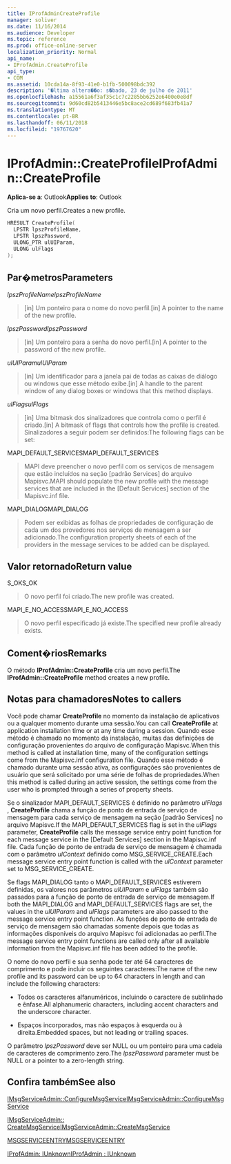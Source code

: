 ```yaml
---
title: IProfAdminCreateProfile
manager: soliver
ms.date: 11/16/2014
ms.audience: Developer
ms.topic: reference
ms.prod: office-online-server
localization_priority: Normal
api_name:
- IProfAdmin.CreateProfile
api_type:
- COM
ms.assetid: 10cda14a-8f93-41e0-b1fb-500098bdc392
description: '�ltima altera��o: s�bado, 23 de julho de 2011'
ms.openlocfilehash: a15561a6f3af35c1c7c2285bb6252e6400e0e8df
ms.sourcegitcommit: 9d60cd82b5413446e5bc8ace2cd689f683fb41a7
ms.translationtype: MT
ms.contentlocale: pt-BR
ms.lasthandoff: 06/11/2018
ms.locfileid: "19767620"
---
```

# <a name="iprofadmincreateprofile"></a><span data-ttu-id="c7dfc-103">IProfAdmin::CreateProfile</span><span class="sxs-lookup"><span data-stu-id="c7dfc-103">IProfAdmin::CreateProfile</span></span>

  
  
<span data-ttu-id="c7dfc-104">**Aplica-se a**: Outlook</span><span class="sxs-lookup"><span data-stu-id="c7dfc-104">**Applies to**: Outlook</span></span> 
  
<span data-ttu-id="c7dfc-105">Cria um novo perfil.</span><span class="sxs-lookup"><span data-stu-id="c7dfc-105">Creates a new profile.</span></span>
  
```cpp
HRESULT CreateProfile(
  LPSTR lpszProfileName,
  LPSTR lpszPassword,
  ULONG_PTR ulUIParam,
  ULONG ulFlags
);
```

## <a name="parameters"></a><span data-ttu-id="c7dfc-106">Par�metros</span><span class="sxs-lookup"><span data-stu-id="c7dfc-106">Parameters</span></span>

 <span data-ttu-id="c7dfc-107">_lpszProfileName_</span><span class="sxs-lookup"><span data-stu-id="c7dfc-107">_lpszProfileName_</span></span>
  
> <span data-ttu-id="c7dfc-108">[in] Um ponteiro para o nome do novo perfil.</span><span class="sxs-lookup"><span data-stu-id="c7dfc-108">[in] A pointer to the name of the new profile.</span></span>
    
 <span data-ttu-id="c7dfc-109">_lpszPassword_</span><span class="sxs-lookup"><span data-stu-id="c7dfc-109">_lpszPassword_</span></span>
  
> <span data-ttu-id="c7dfc-110">[in] Um ponteiro para a senha do novo perfil.</span><span class="sxs-lookup"><span data-stu-id="c7dfc-110">[in] A pointer to the password of the new profile.</span></span> 
    
 <span data-ttu-id="c7dfc-111">_ulUIParam_</span><span class="sxs-lookup"><span data-stu-id="c7dfc-111">_ulUIParam_</span></span>
  
> <span data-ttu-id="c7dfc-112">[in] Um identificador para a janela pai de todas as caixas de diálogo ou windows que esse método exibe.</span><span class="sxs-lookup"><span data-stu-id="c7dfc-112">[in] A handle to the parent window of any dialog boxes or windows that this method displays.</span></span>
    
 <span data-ttu-id="c7dfc-113">_ulFlags_</span><span class="sxs-lookup"><span data-stu-id="c7dfc-113">_ulFlags_</span></span>
  
> <span data-ttu-id="c7dfc-114">[in] Uma bitmask dos sinalizadores que controla como o perfil é criado.</span><span class="sxs-lookup"><span data-stu-id="c7dfc-114">[in] A bitmask of flags that controls how the profile is created.</span></span> <span data-ttu-id="c7dfc-115">Sinalizadores a seguir podem ser definidos:</span><span class="sxs-lookup"><span data-stu-id="c7dfc-115">The following flags can be set:</span></span>
    
<span data-ttu-id="c7dfc-116">MAPI_DEFAULT_SERVICES</span><span class="sxs-lookup"><span data-stu-id="c7dfc-116">MAPI_DEFAULT_SERVICES</span></span> 
  
> <span data-ttu-id="c7dfc-117">MAPI deve preencher o novo perfil com os serviços de mensagem que estão incluídos na seção [padrão Services] do arquivo Mapisvc.</span><span class="sxs-lookup"><span data-stu-id="c7dfc-117">MAPI should populate the new profile with the message services that are included in the [Default Services] section of the Mapisvc.inf file.</span></span>
    
<span data-ttu-id="c7dfc-118">MAPI_DIALOG</span><span class="sxs-lookup"><span data-stu-id="c7dfc-118">MAPI_DIALOG</span></span> 
  
> <span data-ttu-id="c7dfc-119">Podem ser exibidas as folhas de propriedades de configuração de cada um dos provedores nos serviços de mensagem a ser adicionado.</span><span class="sxs-lookup"><span data-stu-id="c7dfc-119">The configuration property sheets of each of the providers in the message services to be added can be displayed.</span></span> 
    
## <a name="return-value"></a><span data-ttu-id="c7dfc-120">Valor retornado</span><span class="sxs-lookup"><span data-stu-id="c7dfc-120">Return value</span></span>

<span data-ttu-id="c7dfc-121">S_OK</span><span class="sxs-lookup"><span data-stu-id="c7dfc-121">S_OK</span></span> 
  
> <span data-ttu-id="c7dfc-122">O novo perfil foi criado.</span><span class="sxs-lookup"><span data-stu-id="c7dfc-122">The new profile was created.</span></span>
    
<span data-ttu-id="c7dfc-123">MAPI_E_NO_ACCESS</span><span class="sxs-lookup"><span data-stu-id="c7dfc-123">MAPI_E_NO_ACCESS</span></span> 
  
> <span data-ttu-id="c7dfc-124">O novo perfil especificado já existe.</span><span class="sxs-lookup"><span data-stu-id="c7dfc-124">The specified new profile already exists.</span></span>
    
## <a name="remarks"></a><span data-ttu-id="c7dfc-125">Coment�rios</span><span class="sxs-lookup"><span data-stu-id="c7dfc-125">Remarks</span></span>

<span data-ttu-id="c7dfc-126">O método **IProfAdmin::CreateProfile** cria um novo perfil.</span><span class="sxs-lookup"><span data-stu-id="c7dfc-126">The **IProfAdmin::CreateProfile** method creates a new profile.</span></span> 
  
## <a name="notes-to-callers"></a><span data-ttu-id="c7dfc-127">Notas para chamadores</span><span class="sxs-lookup"><span data-stu-id="c7dfc-127">Notes to callers</span></span>

<span data-ttu-id="c7dfc-128">Você pode chamar **CreateProfile** no momento da instalação de aplicativos ou a qualquer momento durante uma sessão.</span><span class="sxs-lookup"><span data-stu-id="c7dfc-128">You can call **CreateProfile** at application installation time or at any time during a session.</span></span> <span data-ttu-id="c7dfc-129">Quando esse método é chamado no momento da instalação, muitas das definições de configuração provenientes do arquivo de configuração Mapisvc.</span><span class="sxs-lookup"><span data-stu-id="c7dfc-129">When this method is called at installation time, many of the configuration settings come from the Mapisvc.inf configuration file.</span></span> <span data-ttu-id="c7dfc-130">Quando esse método é chamado durante uma sessão ativa, as configurações são provenientes de usuário que será solicitado por uma série de folhas de propriedades.</span><span class="sxs-lookup"><span data-stu-id="c7dfc-130">When this method is called during an active session, the settings come from the user who is prompted through a series of property sheets.</span></span> 
  
<span data-ttu-id="c7dfc-131">Se o sinalizador MAPI_DEFAULT_SERVICES é definido no parâmetro _ulFlags_ , **CreateProfile** chama a função de ponto de entrada de serviço de mensagem para cada serviço de mensagem na seção [padrão Services] no arquivo Mapisvc.</span><span class="sxs-lookup"><span data-stu-id="c7dfc-131">If the MAPI_DEFAULT_SERVICES flag is set in the  _ulFlags_ parameter, **CreateProfile** calls the message service entry point function for each message service in the [Default Services] section in the Mapisvc.inf file.</span></span> <span data-ttu-id="c7dfc-132">Cada função de ponto de entrada de serviço de mensagem é chamada com o parâmetro _ulContext_ definido como MSG_SERVICE_CREATE.</span><span class="sxs-lookup"><span data-stu-id="c7dfc-132">Each message service entry point function is called with the  _ulContext_ parameter set to MSG_SERVICE_CREATE.</span></span> 
  
<span data-ttu-id="c7dfc-133">Se flags MAPI_DIALOG tanto o MAPI_DEFAULT_SERVICES estiverem definidas, os valores nos parâmetros _ulUIParam_ e _ulFlags_ também são passados para a função de ponto de entrada de serviço de mensagem.</span><span class="sxs-lookup"><span data-stu-id="c7dfc-133">If both the MAPI_DIALOG and MAPI_DEFAULT_SERVICES flags are set, the values in the  _ulUIParam_ and  _ulFlags_ parameters are also passed to the message service entry point function.</span></span> <span data-ttu-id="c7dfc-134">As funções de ponto de entrada de serviço de mensagem são chamadas somente depois que todas as informações disponíveis do arquivo Mapisvc foi adicionadas ao perfil.</span><span class="sxs-lookup"><span data-stu-id="c7dfc-134">The message service entry point functions are called only after all available information from the Mapisvc.inf file has been added to the profile.</span></span> 
  
<span data-ttu-id="c7dfc-135">O nome do novo perfil e sua senha pode ter até 64 caracteres de comprimento e pode incluir os seguintes caracteres:</span><span class="sxs-lookup"><span data-stu-id="c7dfc-135">The name of the new profile and its password can be up to 64 characters in length and can include the following characters:</span></span>
  
- <span data-ttu-id="c7dfc-136">Todos os caracteres alfanuméricos, incluindo o caractere de sublinhado e ênfase.</span><span class="sxs-lookup"><span data-stu-id="c7dfc-136">All alphanumeric characters, including accent characters and the underscore character.</span></span>
    
- <span data-ttu-id="c7dfc-137">Espaços incorporados, mas não espaços à esquerda ou à direita.</span><span class="sxs-lookup"><span data-stu-id="c7dfc-137">Embedded spaces, but not leading or trailing spaces.</span></span>
    
<span data-ttu-id="c7dfc-138">O parâmetro _lpszPassword_ deve ser NULL ou um ponteiro para uma cadeia de caracteres de comprimento zero.</span><span class="sxs-lookup"><span data-stu-id="c7dfc-138">The  _lpszPassword_ parameter must be NULL or a pointer to a zero-length string.</span></span> 
  
## <a name="see-also"></a><span data-ttu-id="c7dfc-139">Confira também</span><span class="sxs-lookup"><span data-stu-id="c7dfc-139">See also</span></span>



[<span data-ttu-id="c7dfc-140">IMsgServiceAdmin::ConfigureMsgService</span><span class="sxs-lookup"><span data-stu-id="c7dfc-140">IMsgServiceAdmin::ConfigureMsgService</span></span>](imsgserviceadmin-configuremsgservice.md)
  
[<span data-ttu-id="c7dfc-141">IMsgServiceAdmin:: CreateMsgService</span><span class="sxs-lookup"><span data-stu-id="c7dfc-141">IMsgServiceAdmin::CreateMsgService</span></span>](imsgserviceadmin-createmsgservice.md)
  
[<span data-ttu-id="c7dfc-142">MSGSERVICEENTRY</span><span class="sxs-lookup"><span data-stu-id="c7dfc-142">MSGSERVICEENTRY</span></span>](msgserviceentry.md)
  
[<span data-ttu-id="c7dfc-143">IProfAdmin: IUnknown</span><span class="sxs-lookup"><span data-stu-id="c7dfc-143">IProfAdmin : IUnknown</span></span>](iprofadminiunknown.md)

